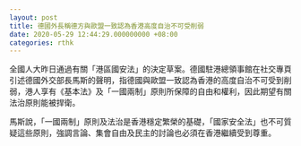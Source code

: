 ```yaml
---
layout: post
title: 德國外長稱德方與歐盟一致認為香港高度自治不可受削弱
date: 2020-05-29 12:44:29.000000000 +08:00
categories: rthk
---
```


全國人大昨日通過有關「港區國安法」的決定草案。德國駐港總領事館在社交專頁引述德國外交部長馬斯的聲明，指德國與歐盟一致認為香港的高度自治不可受到削弱，港人享有《基本法》及「一國兩制」原則所保障的自由和權利，因此期望有關法治原則能被捍衛。

馬斯說，「一國兩制」原則及法治是香港穩定繁榮的基礎，「國家安全法」也不可質疑這些原則，強調言論、集會自由及民主的討論也必須在香港繼續受到尊重。
